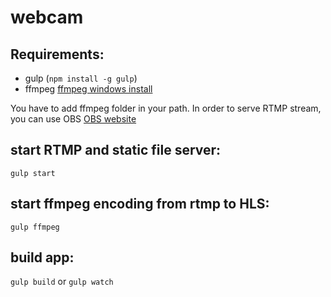 # webcam

## Requirements:

- gulp (`npm install -g gulp`)
- ffmpeg [ffmpeg windows install](http://taer-naguur.blogspot.fr/2013/09/compiling-x64x86-ffmpeg-with-fdk-aac-lib-on-64bit-windows-how-to.html)

You have to add ffmpeg folder in your path.
In order to serve RTMP stream, you can use OBS [OBS website](https://obsproject.com/)

## start RTMP and static file server:
`gulp start`

## start ffmpeg encoding from rtmp to HLS:
`gulp ffmpeg`

## build app:
`gulp build` or `gulp watch`
